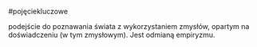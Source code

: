 #pojęciekluczowe 

podejście do poznawania świata z wykorzystaniem zmysłów, opartym na doświadczeniu (w tym zmysłowym). Jest odmianą empiryzmu. 